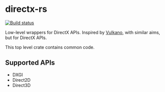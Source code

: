 # directx-rs
[![Build status](https://ci.appveyor.com/api/projects/status/qs8p2c79ymuys59r?svg=true)](https://ci.appveyor.com/project/GuildMasterInfinite/directx-rs)

Low-level wrappers for DirectX APIs. Inspired by [Vulkano](https://github.com/vulkano-rs/vulkano), with similar aims,
but for DirectX APIs.

This top level crate contains common code.

## Supported APIs
- DXGI
- Direct2D
- Direct3D
